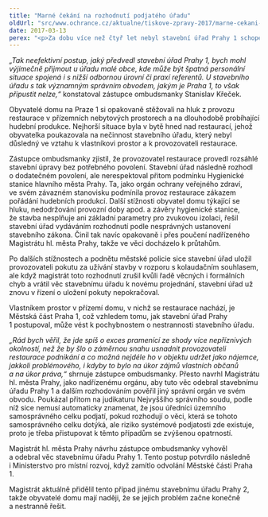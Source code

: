```yaml
---
title: "Marné čekání na rozhodnutí podjatého úřadu"
oldUrl: "src/www.ochrance.cz/aktualne/tiskove-zpravy-2017/marne-cekani-na-rozhodnuti-podjateho-uradu"
date: 2017-03-13
perex: "<p>Za dobu více než čtyř let nebyl stavební úřad Prahy 1 schopen efektivně zjednat nápravu v případě restaurace, která svým provozem porušovala kolaudační povolení a byla neustálým předmětem stížností obyvatel domu kvůli hluku. Podle zástupce ombudsmanky taková nečinnost alarmující. Upozornil také na možnou podjatost úředníků a zajistil, že záležitost bude řešit jiný úřad.</p>"
---
```


<!-- imported from the old website -->

<p><i>„Tak neefektivní postup, jaký předvedl stavební úřad Prahy 1, bych mohl výjimečně přijmout u úřadu malé obce, kde může být špatná personální situace spojená i s nižší odbornou úrovní či praxí referentů. U stavebního úřadu s tak významným správním obvodem, jakým je Praha 1, to však připustit nelze,“</i> konstatoval zástupce ombudsmanky Stanislav Křeček. </p> <p>Obyvatelé domu na Praze 1 si opakovaně stěžovali na hluk z provozu restaurace v přízemních nebytových prostorech a na dlouhodobě probíhající hudební produkce. Nejhorší situace byla v bytě hned nad restaurací, jehož obyvatelka poukazovala na nečinnost stavebního úřadu, který nebyl důsledný ve vztahu k vlastníkovi prostor a k provozovateli restaurace.</p> <p>Zástupce ombudsmanky zjistil, že provozovatel restaurace provedl rozsáhlé stavební úpravy bez potřebného povolení. Stavební úřad následně rozhodl o dodatečném povolení, ale nerespektoval přitom podmínku Hygienické stanice hlavního města Prahy. Ta, jako orgán ochrany veřejného zdraví, ve svém závazném stanovisku podmínila provoz restaurace zákazem pořádání hudebních produkcí. Další stížnosti obyvatel domu týkající se hluku, nedodržování provozní doby apod. a závěry hygienické stanice, že stavba nesplňuje ani základní parametry pro zvukovou izolaci, řešil stavební úřad vydáváním rozhodnutí podle nesprávných ustanovení stavebního zákona. Činil tak navíc opakovaně i přes poučení nadřízeného Magistrátu hl. města Prahy, takže ve věci docházelo k průtahům. </p> <p>Po dalších stížnostech a podnětu městské policie sice stavební úřad uložil provozovateli pokutu za užívání stavby v rozporu s kolaudačním souhlasem, ale když magistrát toto rozhodnutí zrušil kvůli řadě věcných i formálních chyb a vrátil věc stavebnímu úřadu k novému projednání, stavební úřad už znovu v řízení o uložení pokuty nepokračoval.</p> <p>Vlastníkem prostor v přízemí domu, v nichž se restaurace nachází, je Městská část Praha 1, což vzhledem tomu, jak stavební úřad Prahy 1 postupoval, může vést k pochybnostem o nestrannosti stavebního úřadu. </p> <p><i>„Rád bych věřil, že jde spíš o exces pramenící ze shody více nepříznivých okolností, než že by šlo o záměrnou snahu usnadnit provozovateli restaurace podnikání a co možná nejdéle ho v objektu udržet jako nájemce, jakkoli problémového, i kdyby to bylo na úkor zájmů vlastních občanů a na úkor práva,“</i> shrnuje zástupce ombudsmanky. Přesto navrhl Magistrátu hl. města Prahy, jako nadřízenému orgánu, aby tuto věc odebral stavebnímu úřadu Prahy 1 a dalším rozhodováním pověřil jiný správní orgán ve svém obvodu. Poukázal přitom na judikaturu Nejvyššího správního soudu, podle níž sice nemusí automaticky znamenat, že jsou úředníci územního samosprávného celku podjatí, pokud rozhodují o věci, která se tohoto samosprávného celku dotýká, ale riziko systémové podjatosti zde existuje, proto je třeba přistupovat k těmto případům se zvýšenou opatrností. </p> <p>Magistrát hl. města Prahy návrhu zástupce ombudsmanky vyhověl a odebral věc stavebnímu úřadu Prahy 1. Tento postup potvrdilo následně i Ministerstvo pro místní rozvoj, když zamítlo odvolání Městské části Praha 1. </p> <p>Magistrát aktuálně přidělil tento případ jinému stavebnímu úřadu Prahy 2, takže obyvatelé domu mají naději, že se jejich problém začne konečně a nestranně řešit.</p>
